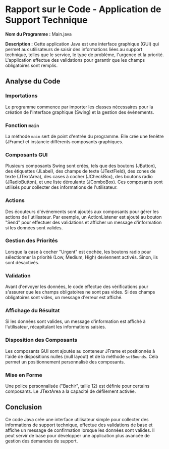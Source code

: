# Rapport sur le Code - Application de Support Technique

**Nom du Programme :** Main.java

**Description :** Cette application Java est une interface graphique (GUI) qui permet aux utilisateurs de saisir des informations liées au support technique, telles que le service, le type de problème, l'urgence et la priorité. L'application effectue des validations pour garantir que les champs obligatoires sont remplis.

## Analyse du Code

### Importations
Le programme commence par importer les classes nécessaires pour la création de l'interface graphique (Swing) et la gestion des événements.

### Fonction `main`
La méthode `main` sert de point d'entrée du programme. Elle crée une fenêtre (JFrame) et instancie différents composants graphiques.

### Composants GUI
Plusieurs composants Swing sont créés, tels que des boutons (JButton), des étiquettes (JLabel), des champs de texte (JTextField), des zones de texte (JTextArea), des cases à cocher (JCheckBox), des boutons radio (JRadioButton), et une liste déroulante (JComboBox). Ces composants sont utilisés pour collecter des informations de l'utilisateur.

### Actions
Des écouteurs d'événements sont ajoutés aux composants pour gérer les actions de l'utilisateur. Par exemple, un ActionListener est ajouté au bouton "Send" pour effectuer des validations et afficher un message d'information si les données sont valides.

### Gestion des Priorités
Lorsque la case à cocher "Urgent" est cochée, les boutons radio pour sélectionner la priorité (Low, Medium, High) deviennent activés. Sinon, ils sont désactivés.

### Validation
Avant d'envoyer les données, le code effectue des vérifications pour s'assurer que les champs obligatoires ne sont pas vides. Si des champs obligatoires sont vides, un message d'erreur est affiché.

### Affichage du Résultat
Si les données sont valides, un message d'information est affiché à l'utilisateur, récapitulant les informations saisies.

### Disposition des Composants
Les composants GUI sont ajoutés au conteneur JFrame et positionnés à l'aide de dispositions nulles (null layout) et de la méthode `setBounds`. Cela permet un positionnement personnalisé des composants.

### Mise en Forme
Une police personnalisée ("Bachir", taille 12) est définie pour certains composants. Le JTextArea a la capacité de défilement activée.

## Conclusion
Ce code Java crée une interface utilisateur simple pour collecter des informations de support technique, effectue des validations de base et affiche un message de confirmation lorsque les données sont valides. Il peut servir de base pour développer une application plus avancée de gestion des demandes de support.
